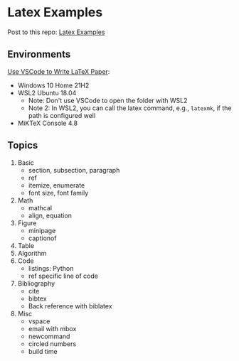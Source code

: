 # Latex Examples

Post to this repo: [Latex Examples](https://aben20807.github.io/posts/20221227-latex-examples/)

## Environments

[Use VSCode to Write LaTeX Paper](https://aben20807.github.io/posts/20210811-use-vscode-to-write-latex-paper/):

+ Windows 10 Home 21H2
+ WSL2 Ubuntu 18.04
  + Note: Don't use VSCode to open the folder with WSL2
  + Note 2: In WSL2, you can call the latex command, e.g., `latexmk`, if the path is configured well
+ MiKTeX Console 4.8

## Topics

1. Basic
   + section, subsection, paragraph
   + ref
   + itemize, enumerate
   + font size, font family
2. Math
   + mathcal
   + align, equation
3. Figure
   + minipage
   + captionof
4. Table
5. Algorithm
6. Code
   + listings: Python
   + ref specific line of code
7. Bibliography
   + cite
   + bibtex
   + Back reference with biblatex
8. Misc
   + vspace
   + email with mbox
   + newcommand
   + circled numbers
   + build time
